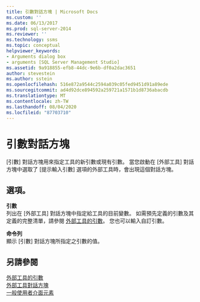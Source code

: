 ```yaml
---
title: 引數對話方塊 | Microsoft Docs
ms.custom: ''
ms.date: 06/13/2017
ms.prod: sql-server-2014
ms.reviewer: ''
ms.technology: ssms
ms.topic: conceptual
helpviewer_keywords:
- Arguments dialog box
- arguments [SQL Server Management Studio]
ms.assetid: 9a918855-efb8-44dc-9e6b-df0a2dac3651
author: stevestein
ms.author: sstein
ms.openlocfilehash: 516e872a9544c2594a039c05fed9451d91a89ede
ms.sourcegitcommit: ad4d92dce894592a259721a1571b1d8736abacdb
ms.translationtype: MT
ms.contentlocale: zh-TW
ms.lasthandoff: 08/04/2020
ms.locfileid: "87703710"
---
```

# <a name="arguments-dialog-box"></a>引數對話方塊
  [引數]  對話方塊用來指定工具的新引數或現有引數。 當您啟動在 [外部工具]  對話方塊中選取了 [提示輸入引數]  選項的外部工具時，會出現這個對話方塊。  
  
## <a name="options"></a>選項。  
 **引數**  
 列出在 [外部工具]  對話方塊中指定給工具的目前變數。 如需預先定義的引數及其定義的完整清單，請參閱 [外部工具的引數](menu-help/external-tools.md)。 您也可以輸入自訂引數。  
  
 **命令列**  
 顯示 [引數]  對話方塊所指定之引數的值。  
  
## <a name="see-also"></a>另請參閱  
 [外部工具的引數](menu-help/external-tools.md)   
 [外部工具對話方塊](external-tools-dialog-box.md)   
 [一般使用者介面元素](general-user-interface-elements.md)  
  
  
